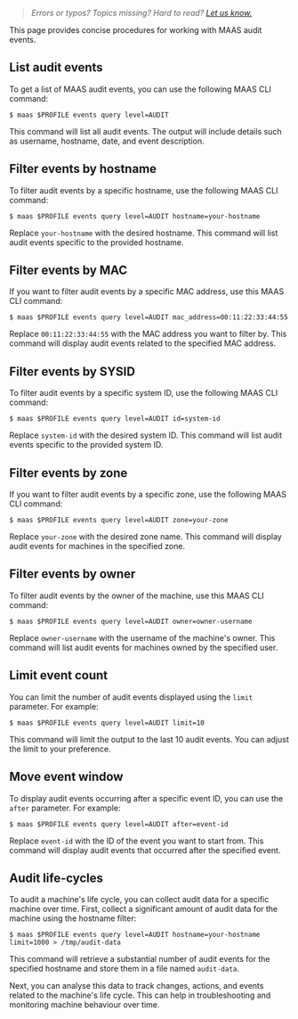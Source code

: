> *Errors or typos? Topics missing? Hard to read? <a href="https://docs.google.com/forms/d/e/1FAIpQLScIt3ffetkaKW3gDv6FDk7CfUTNYP_HGmqQotSTtj2htKkVBw/viewform?usp=pp_url&entry.1739714854=https://maas.io/docs/auditing-maas-operations" target = "_blank">Let us know.</a>*

This page provides concise procedures for working with MAAS audit events.

## List audit events

To get a list of MAAS audit events, you can use the following MAAS CLI command:

```nohighlight
$ maas $PROFILE events query level=AUDIT
```

This command will list all audit events. The output will include details such as username, hostname, date, and event description.

## Filter events by hostname

To filter audit events by a specific hostname, use the following MAAS CLI command:

```nohighlight
$ maas $PROFILE events query level=AUDIT hostname=your-hostname
```

Replace `your-hostname` with the desired hostname. This command will list audit events specific to the provided hostname.

## Filter events by MAC

If you want to filter audit events by a specific MAC address, use this MAAS CLI command:

```nohighlight
$ maas $PROFILE events query level=AUDIT mac_address=00:11:22:33:44:55
```

Replace `00:11:22:33:44:55` with the MAC address you want to filter by. This command will display audit events related to the specified MAC address.

## Filter events by SYSID

To filter audit events by a specific system ID, use the following MAAS CLI command:

```nohighlight
$ maas $PROFILE events query level=AUDIT id=system-id
```

Replace `system-id` with the desired system ID. This command will list audit events specific to the provided system ID.

## Filter events by zone

If you want to filter audit events by a specific zone, use the following MAAS CLI command:

```nohighlight
$ maas $PROFILE events query level=AUDIT zone=your-zone
```

Replace `your-zone` with the desired zone name. This command will display audit events for machines in the specified zone.

## Filter events by owner

To filter audit events by the owner of the machine, use this MAAS CLI command:

```nohighlight
$ maas $PROFILE events query level=AUDIT owner=owner-username
```

Replace `owner-username` with the username of the machine's owner. This command will list audit events for machines owned by the specified user.

## Limit event count

You can limit the number of audit events displayed using the `limit` parameter. For example:

```nohighlight
$ maas $PROFILE events query level=AUDIT limit=10
```

This command will limit the output to the last 10 audit events. You can adjust the limit to your preference.

## Move event window

To display audit events occurring after a specific event ID, you can use the `after` parameter. For example:

```nohighlight
$ maas $PROFILE events query level=AUDIT after=event-id
```

Replace `event-id` with the ID of the event you want to start from. This command will display audit events that occurred after the specified event.

## Audit life-cycles

To audit a machine's life cycle, you can collect audit data for a specific machine over time. First, collect a significant amount of audit data for the machine using the hostname filter:

```nohighlight
$ maas $PROFILE events query level=AUDIT hostname=your-hostname limit=1000 > /tmp/audit-data
```

This command will retrieve a substantial number of audit events for the specified hostname and store them in a file named `audit-data`.

Next, you can analyse this data to track changes, actions, and events related to the machine's life cycle. This can help in troubleshooting and monitoring machine behaviour over time.